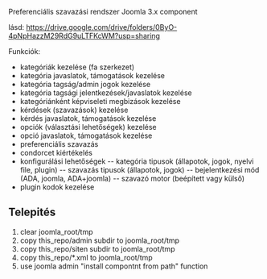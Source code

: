 Preferenciális szavazási rendszer
Joomla 3.x component


lásd:
https://drive.google.com/drive/folders/0ByO-4pNpHazzM29RdG9uLTFKcWM?usp=sharing

Funkciók:
- kategóriák kezelése (fa szerkezet)
- kategória javaslatok, támogatások kezelése
- kategória tagság/admin jogok kezelése
- kategória tagsági jelentkezések/javaslatok kezelése
- kategóriánként képviseleti megbizások kezelése
- kérdések (szavazások) kezelése
- kérdés javaslatok, támogatások kezelése
- opciók (választási lehetőségek) kezelése
- opció javaslatok, támogatások kezelése
- preferenciális szavazás
- condorcet kiértékelés
- konfigurálási lehetőségek 
   -- kategória tipusok (állapotok, jogok, nyelvi file, plugin)
   -- szavazás tipusok (állapotok, jogok)
   -- bejelentkezési mód (ADA, joomla, ADA+joomla)
   -- szavazó motor (beépített vagy külső)
- plugin kodok kezelése



Telepités
---------
1. clear joomla_root/tmp
2. copy this_repo/admin subdir to joomla_root/tmp
3. copy this_repo/siten subdir to joomla_root/tmp
4. copy this_repo/*.xml to joomla_root/tmp
5. use joomla admin "install compontnt from path" function




